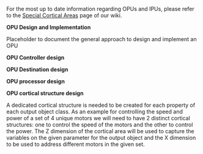 For the most up to date information regarding OPUs and IPUs, please refer to the [Special Cortical Areas](https://github.com/feagi/feagi/wiki/Special-Cortical-Areas) page of our wiki. 

**OPU Design and Implementation**

Placeholder to document the general approach to design and implement an OPU




**OPU Controller design**


**OPU Destination design**


**OPU processor design**



**OPU cortical structure design**

A dedicated cortical structure is needed to be created for each property of each output object class. As an example for controlling the speed and power of a set of 4 unique motors we will need to have 2 distinct cortical structures: one to control the speed of the motors and the other to control the power. The Z dimension of the cortical area will be used to capture the variables on the given parameter for the output object and the X dimension to be used to address different motors in the given set.





